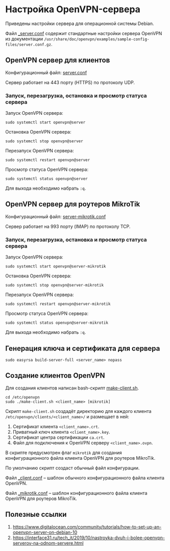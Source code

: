 # Настройка OpenVPN-сервера

Приведены настройки сервера для операционной системы Debian.

Файл [_server.conf](openvpn/_server.conf) содержит стандартные настройки сервера OpenVPN из документации `/usr/share/doc/openvpn/examples/sample-config-files/server.conf.gz`.

## OpenVPN сервер для клиентов

Конфигурационный файл: [server.conf](openvpn/server.conf)

Сервер работает на 443 порту (HTTPS) по протоколу UDP.

### Запуск, перезагрузка, остановка и просмотр статуса сервера

Запуск OpenVPN сервера:
```
sudo systemctl start openvpn@server
```

Остановка OpenVPN сервера:
```
sudo systemctl stop openvpn@server
```

Перезапуск OpenVPN сервера:
```
sudo systemctl restart openvpn@server
```

Просмотр статуса OpenVPN сервера:
```
sudo systemctl status openvpn@server
```
Для выхода необходимо набрать `:q`.

## OpenVPN сервер для роутеров MikroTik

Конфигурационный файл: [server-mikrotik.conf](openvpn/server-mikrotik.conf)

Сервер работает на 993 порту (IMAP) по протоколу TCP.

### Запуск, перезагрузка, остановка и просмотр статуса сервера

Запуск OpenVPN сервера:
```
sudo systemctl start openvpn@server-mikrotik
```

Остановка OpenVPN сервера:
```
sudo systemctl stop openvpn@server-mikrotik
```

Перезапуск OpenVPN сервера:
```
sudo systemctl restart openvpn@server-mikrotik
```

Просмотр статуса OpenVPN сервера:
```
sudo systemctl status openvpn@server-mikrotik
```
Для выхода необходимо набрать `:q`.

## Генерация ключа и сертификата для сервера

```
sudo easyrsa build-server-full <server_name> nopass
```

## Создание клиентов OpenVPN

Для создания клиентов написан bash-скрипт [make-client.sh](openvpn/make-client.sh).

```
cd /etc/openvpn
sudo ./make-client.sh <client_name> [mikrotik]
```

Скрипт `make-client.sh` создадёт директорию для каждого клиента `/etc/openvpn/clients/<client_name>/` и размещает в ней:
1. Сертификат клиента `<client_name>.crt`.
2. Приватный ключ клиента `<client_name>.key`.
3. Сертификат центра сертификации `ca.crt`.
4. Файл для подключения к OpenVPN серверу `<client_name>.ovpn`.

В скрипте предусмотрен флаг `mikrotik` для создания конфигурационного файла клиента OpenVPN для роутеров MikroTik.

По умолчанию скрипт создаст обычный файл конфигурации.

Файл [_client.conf](openvpn/_client.conf) – шаблон обычного конфигурационного файла клиента OpenVPN.

Файл [_mikrotik.conf](openvpn/_mikrotik_.conf) – шаблон конфигурационного файла клиента OpenVPN для роутеров MikroTik.

## Полезные ссылки
1. https://www.digitalocean.com/community/tutorials/how-to-set-up-an-openvpn-server-on-debian-10
2. https://interface31.ru/tech_it/2019/10/nastroyka-dvuh-i-bolee-openvpn-serverov-na-odnom-servere.html
